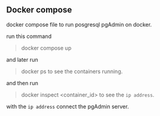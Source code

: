 ## Docker compose 

docker compose file to run posgresql pgAdmin on docker.

run this command
> docker compose up

and later run 
> docker ps
to see the containers running.

and then run 
> docker inspect <container_id>
to see the `ip address`.

with the `ip address` connect the pgAdmin server.